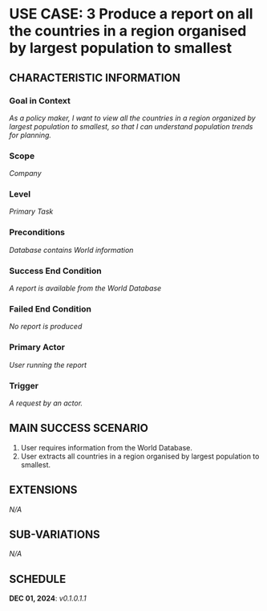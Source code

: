 # USE CASE: 3 Produce a report on all the countries in  a region organised by largest population to smallest

## CHARACTERISTIC INFORMATION

### Goal in Context

*As a policy maker, I want to view all the countries in a region organized by largest population to smallest, so that I can understand population trends for planning.*

### Scope

*Company*

### Level

*Primary Task*

### Preconditions

*Database contains World information*

### Success End Condition

*A report is available from the World Database*

### Failed End Condition

*No report is produced*

### Primary Actor

*User running the report*

### Trigger

*A request by an actor.*

## MAIN SUCCESS SCENARIO

1. User requires information from the World Database.
2. User extracts all countries in a region organised by largest population to smallest.

## EXTENSIONS

*N/A*

## SUB-VARIATIONS

*N/A*

## SCHEDULE

**DEC 01, 2024**: *v0.1.0.1.1*
